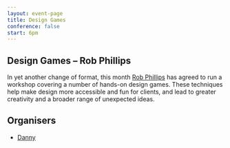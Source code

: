```yaml
---
layout: event-page
title: Design Games
conference: false 
start: 6pm
---
```


## Design Games – Rob Phillips

In yet another change of format, this month [Rob Phillips](http://www.rdphillips.co.uk/ "Rob’s portfolio website") has agreed to run a workshop covering a number of hands-on design games. These techniques help make design more accessible and fun for clients, and lead to greater creativity and a broader range of unexpected ideas.

## Organisers

- <a href="http://uxbrighton.org.uk/about/#danny">Danny</a>
